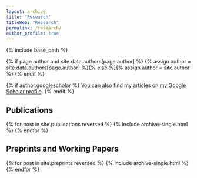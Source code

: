 ```yaml
---
layout: archive
title: "Research"
titleWeb: "Research"
permalink: /research/
author_profile: true
---
```


{% include base_path %}

{% if page.author and site.data.authors[page.author] %}
  {% assign author = site.data.authors[page.author] %}{% else %}{% assign author = site.author %}
{% endif %}

{% if author.googlescholar %}
  You can also find my articles on <a href="{{author.googlescholar}}">my Google Scholar profile</a>.
{% endif %}

## Publications
{% for post in site.publications reversed %}
  {% include archive-single.html %}
{% endfor %}

## Preprints and Working Papers
{% for post in site.preprints reversed %}
  {% include archive-single.html %}
{% endfor %}
